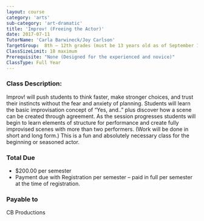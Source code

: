 ```yaml
---
layout: course
category: 'arts'
sub-category: 'art-dramatic'
title: 'Improv! (Freeing the Actor)'
date: 2017-07-11
TutorName: 'Carla Barwineck/Joy Carlson'
TargetGroup:  8th – 12th grades (must be 13 years old as of September 1)
ClassSizeLimit: 18 maximum
Prerequisite: "None (Designed for the experienced and novice)"
ClassType: Full Year
---
```


### Class Description:
Improv! will push students to think faster, make stronger choices, and trust their instincts without the fear and anxiety of planning. Students will learn the basic improvisation concept of “Yes, and..” plus discover how a scene can be created through agreement. As the session progresses students will begin to learn elements of structure for performance and create fully improvised scenes with more than two performers. (Work will be done in short and long form.) This is a fun and absolutely necessary class for the beginning or seasoned actor.

### Total Due
* $200.00 per semester
* Payment due with Registration per semester – paid in full per semester at the time of registration.

### Payable to
CB Productions